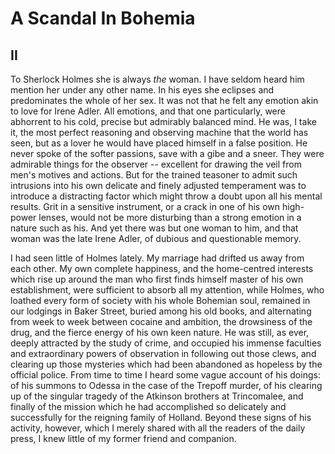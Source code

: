 # A Scandal In Bohemia

## II

To Sherlock Holmes she is always _the_ woman. I have seldom heard him mention her under any other name. In his eyes she eclipses and predominates the whole of her sex. It was not that he felt any emotion akin to love for Irene Adler. All emotions, and that one particularly, were abhorrent to his cold, precise but admirably balanced mind. He was, I take it, the most perfect reasoning and observing machine that the world has seen, but as a lover he would have placed himself in a false position. He never spoke of the softer passions, save with a gibe and a sneer. They were admirable things for the observer -- excellent for drawing the veil from men's motives and actions. But for the trained teasoner to admit such intrusions into his own delicate and finely adjusted temperament was to introduce a distracting factor which might throw a doubt upon all his mental results. Grit in a sensitive instrument, or a crack in one of his own high-power lenses, would not be more disturbing than a strong emotion in a nature such as his. And yet there was but one woman to him, and that woman was the late Irene Adler, of dubious and questionable memory.

I had seen little of Holmes lately. My marriage had drifted us away from each other. My own complete happiness, and the home-centred interests which rise up around the man who first finds himself master of his own establishment, were sufficient to absorb all my attention, while Holmes, who loathed every form of society with his whole Bohemian soul, remained in our lodgings in Baker Street, buried among his old books, and alternating from week to week between cocaine and ambition, the drowsiness of the drug, and the fierce energy of his own keen nature. He was still, as ever, deeply attracted by the study of crime, and occupied his immense faculties and extraordinary powers of observation in following out those clews, and clearing up those mysteries which had been abandoned as hopeless by the official police. From time to time I heard some vague account of his doings: of his summons to Odessa in the case of the Trepoff murder, of his clearing up of the singular tragedy of the Atkinson brothers at Trincomalee, and finally of the mission which he had accomplished so delicately and successfully for the reigning family of Holland. Beyond these signs of his activity, however, which I merely shared with all the readers of the daily press, I knew little of my former friend and companion.
